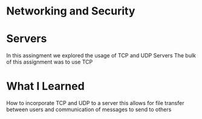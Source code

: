# Networking and Security


# Servers
In this assingment we explored the usage of TCP and UDP Servers
The bulk of this assignment was to use TCP

# What I Learned
How to incorporate TCP and UDP to a server
this allows for file transfer between users
and communication of messages to send to others
